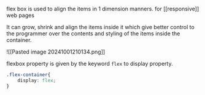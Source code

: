 flex box is used to align the items in 1 dimension manners. for [[responsive]] web pages

It can grow, shrink and align the items inside it which give better control to the programmer over the contents and styling of the items inside the container.

![[Pasted image 20241001210134.png]]

flexbox property is given by the keyword `flex` to display property.

```css
.flex-container{
    display: flex;
}
```

